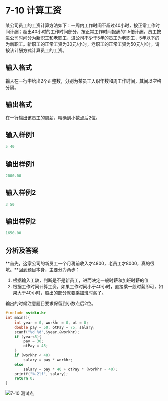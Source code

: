 # 7-10 计算工资

某公司员工的工资计算方法如下：一周内工作时间不超过40小时，按正常工作时间计酬；超出40小时的工作时间部分，按正常工作时间报酬的1.5倍计酬。员工按进公司时间分为新职工和老职工，进公司不少于5年的员工为老职工，5年以下的为新职工。新职工的正常工资为30元/小时，老职工的正常工资为50元/小时。请按该计酬方式计算员工的工资。

## 输入格式

输入在一行中给出2个正整数，分别为某员工入职年数和周工作时间，其间以空格分隔。

## 输出格式

在一行输出该员工的周薪，精确到小数点后2位。

## 输入样例1

```c
5 40
```

## 输出样例1

```c
2000.00
```

## 输入样例2

```c
3 50
```

## 输出样例2

```c
1650.00
```

## 分析及答案

**首先，这家公司的新员工一个月税前收入才4800，老员工才8000，真的很坑。**回到题目本身，主要分为两步：

1. 根据输入工龄，判断是不是新员工，进而决定一般时薪和加班时薪的值
2. 根据工作时间计算工资。如果工作时间小于40小时，直接乘一般时薪即可，如果大于40小时，超出的部分就要乘加班时薪了。

输出的时候注意题目要求保留到小数点后2位。

```c
#include <stdio.h>
int main(){
    int year = 0, workhr = 0, ot = 0;
    double pay = 50, otPay = 75, salary;
    scanf("%d %d",&year,&workhr);
    if (year<5){
        pay = 30;
        otPay = 45;
    }
    if (workhr < 40)
        salary = pay * workhr;
    else
        salary = pay * 40 + otPay * (workhr - 40);
    printf("%.2lf", salary);
    return 0;
}
```

![7-10 测试点](https://picb.waku.icu/picb/2024/05/11/202405112122674.png)